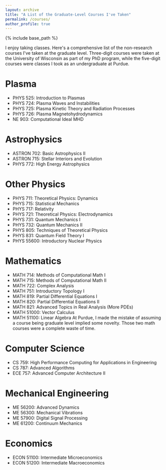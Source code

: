 ```yaml
---
layout: archive
title: "A List of the Graduate-Level Courses I've Taken"
permalink: /courses/
author_profile: true
---
```


{% include base_path %}

I enjoy taking classes. Here's a comprehensive list of the non-research courses I've taken at the graduate level. Three-digit courses were taken at the University of Wisconsin as part of my PhD program, while the five-digit courses were classes I took as an undergraduate at Purdue.

Plasma
======
* PHYS 525: Introduction to Plasmas
* PHYS 724: Plasma Waves and Instabilities
* PHYS 725: Plasma Kinetic Theory and Radiation Processes
* PHYS 726: Plasma Magnetohydrodynamics
* NE   903: Computational Ideal MHD

Astrophysics
======
* ASTRON 702: Basic Astrophysics II
* ASTRON 715: Stellar Interiors and Evolution
* PHYS   772: High Energy Astrophysics

Other Physics
======
* PHYS 711: Theoretical Physics: Dynamics
* PHYS 715: Statistical Mechanics
* PHYS 717: Relativity
* PHYS 721: Theoretical Physics: Electrodynamics
* PHYS 731: Quantum Mechanics I
* PHYS 732: Quantum Mechanics II
* PHYS 805: Techniques of Theoretical Physics
* PHYS 831: Quantum Field Theory I
* PHYS 55600: Introductory Nuclear Physics

Mathematics
======
* MATH 714: Methods of Computational Math I
* MATH 715: Methods of Computational Math II
* MATH 722: Complex Analysis
* MATH 751: Introductory Topology I
* MATH 819: Partial Differential Equations I
* MATH 820: Partial Differential Equations II
* MATH 821: Advanced Topics in Real Analysis (More PDEs)
* MATH 51000: Vector Calculus
* MATH 51100: Linear Algebra
At Purdue, I made the mistake of assuming a course being graduate level implied some novelty. Those two math courses were a complete waste of time. 

Computer Science
======
* CS  759: High Performance Computing for Applications in Engineering
* CS  787: Advanced Algorithms
* ECE 757: Advanced Computer Architecture II

Mechanical Engineering
======
* ME 56200: Advanced Dynamics
* ME 56300: Mechanical Vibrations
* ME 57900: Digital Signal Processing
* ME 61200: Continuum Mechanics

Economics
======
* ECON 51100: Intermediate Microeconomics
* ECON 51200: Intermediate Macroeconomics

